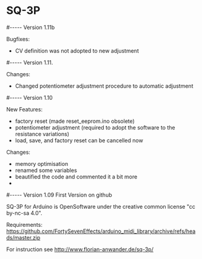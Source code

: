 # SQ-3P
#-----
Version 1.11b

Bugfixes:
- CV definition was not adopted to new adjustment

#-----
Version 1.11.

Changes:
- Changed potentiometer adjustment procedure to automatic adjustment


#-----
Version 1.10

New Features:
- factory reset (made reset_eeprom.ino obsolete)
- potentiometer adjustment (required to adopt the software to the resistance variations)
- load, save, and factory reset can be cancelled now 

Changes:
- memory optimisation
- renamed some variables
- beautified the code and commented it a bit more
- 
#-----
Version 1.09 First Version on github

SQ-3P for Arduino is OpenSoftware under the creative common license "cc by-nc-sa 4.0".

Requirements: https://github.com/FortySevenEffects/arduino_midi_library/archive/refs/heads/master.zip

For instruction see http://www.florian-anwander.de/sq-3p/

